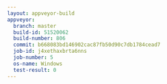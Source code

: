 ```yaml
---
layout: appveyor-build
appveyor:
  branch: master
  build-id: 51520062
  build-number: 806
  commit: b668083bd146902cac87fb50d90c7db1784cead7
  job-id: j4xethaxbrta6nns
  job-number: 5
  os-name: Windows
  test-result: 0
---
```


